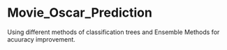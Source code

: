 # Movie_Oscar_Prediction
Using different methods of classification trees and Ensemble Methods for acuuracy improvement.
